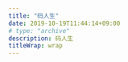 ```yaml
---
title: "码人生"
date: 2019-10-19T11:44:14+09:00
# type: "archive"
description: 码人生
titleWrap: wrap
---
```

